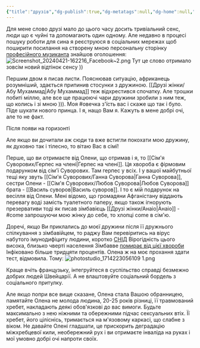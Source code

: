 ```yaml
---
{"title":"друзів","dg-publish":true,"dg-metatags":null,"dg-home":null,"permalink":"/druzi-zhinki/druzi/","dgPassFrontmatter":true,"noteIcon":""}
---
```



Для мене слово друзі мало до цього часу досить тривіальний сенс, люди що є чуйні та допомагають один одному. Але недавно в процесі пошуку роботи для сина я реєструюся в соціальних мережах щоб поширити посилання на створену мною персональну сторінку  [професійного музиканта](https://violin.pp.ua) знайшов оголошення:
![Screenshot_20240421-162216_Facebook~2.png](/img/user/Screenshot_20240421-162216_Facebook~2.png)
Тут це слово отримало зовсім новий відтінок сенсу ))

Першим двом я писав листи. Пояснював ситуацію, африканець розумніший, здається припинив стосунки з дружиною. [[Друзі жінки/Абу Мухаммад\|Абу Мухаммад]] теж відхрестився спочатку. Але трошки побиті міллю, але все ще працюючі чари дружини зробили з ним теж, що колись і зі мною ))). Моя #овечка з'їсть вас і скаже що так і було. Піде шукати нового принца. І я, нащо Вам я. Кажуть в мене добрі очі, але то не факт.

Після появи на горизонті 

Але якщо ви дочитали аж сюди та вже встигли покохати мою  дружину, як духовно так і тілесно, то вітаю Вас в сімї!

Перше, що ви отримаєте від Олени, що отримав і я, то [[Сім'я Суворових/Герпес на члені\|Герпес на члені]]. Ця хвороба є фірмовим подарунком від сім'ї Суворових. Там герпес у всіх. І у вашої майбутньої тещі яку звуть [[Сім'я Суворових/Ганна Суворова\|Ганна Суворова]], сестри Олени - [[Сім'я Суворових/Любов Суворова\|Любов Суворова]] брата - [[Василь суворов\|Василь суворов]]. І то є мій подарунок на весілля від Олени. Мені відомо, що громадяни Афганістану віддають перевагу воді замість туалетного паперу, якщо також ігнорують презервативи тоді як писав зімбавієць [[Друзі жінки/Анаіо\|Анаіо]] - #come
запрошуючи мою жінку до себе, то хлопці come в сім'ю.

Доречі, якщо Ви приклались до моєї дружини після її дружнього спілкування з зімбавійцем, то раджу Вам перевіритись на вірус набутого імунодифіциту людини, коротко [СНІД](https://uk.m.wikipedia.org/wiki/%D0%92%D0%86%D0%9B/%D0%A1%D0%9D%D0%86%D0%94) Вірогідність цього висока, близько чверті населення Зімбавве [помирає від цієї хвороби](https://africaners.com/uk/suchasni-problemi-afriki/snid-u-zimbabve/) Інфіковано більше тридцяти процентів. Олена ж на моє прохання здати тест, відмовила. 
Тому:
![photostudio_1714223056109 1.png](/img/user/photostudio_1714223056109%201.png)

Краще вчіть французьку, інтегруйтеся в суспільство справді безмежно добрих людей Швейцарії. А не влаштовуйте соціальний бордель з соціального притулку.

Але якщо попри все вище сказане, Олена стала Вашою обранницею, памятайте Олена не молода людина, 20-25 років різниці, її травмований хребет, накладають деякі обов'язкові до вас вимоги. Будьте максимально з нею ніжними та обережними підчас сексуальних втіх. Її хребет, його ціліснісь, тримається на м'язовому каркасі, що слабне з віком. Не давайте Олені гладшати, це прискорить деградацію міжхребцевої кили, необережний рух і ви отримаєте інваліда на руках і мої умовно добрі очі напроти своїх.